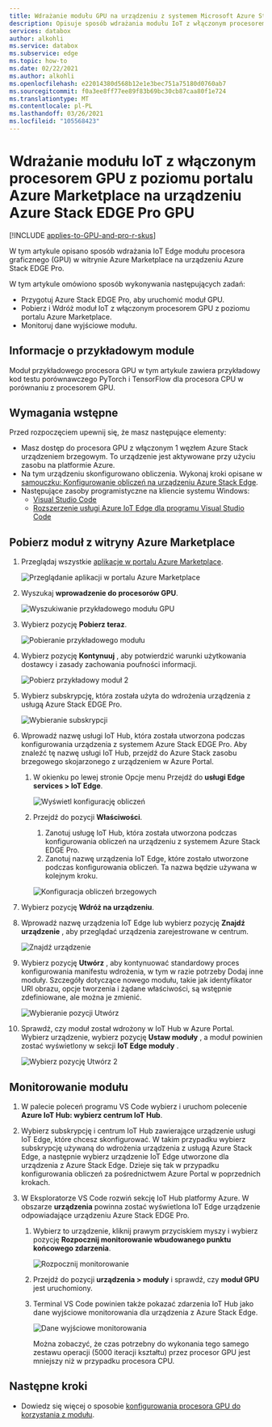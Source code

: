 ```yaml
---
title: Wdrażanie modułu GPU na urządzeniu z systemem Microsoft Azure Stack Edge w witrynie Azure Marketplace | Microsoft Docs
description: Opisuje sposób wdrażania modułu IoT z włączonym procesorem GPU na urządzeniu z systemem Azure Stack Edge.
services: databox
author: alkohli
ms.service: databox
ms.subservice: edge
ms.topic: how-to
ms.date: 02/22/2021
ms.author: alkohli
ms.openlocfilehash: e22014380d568b12e1e3bec751a75180d0760ab7
ms.sourcegitcommit: f0a3ee8ff77ee89f83b69bc30cb87caa80f1e724
ms.translationtype: MT
ms.contentlocale: pl-PL
ms.lasthandoff: 03/26/2021
ms.locfileid: "105568423"
---
```

# <a name="deploy-a-gpu-enabled-iot-module-from-azure-marketplace-on-azure-stack-edge-pro-gpu-device"></a>Wdrażanie modułu IoT z włączonym procesorem GPU z poziomu portalu Azure Marketplace na urządzeniu Azure Stack EDGE Pro GPU

[!INCLUDE [applies-to-GPU-and-pro-r-skus](../../includes/azure-stack-edge-applies-to-gpu-pro-r-sku.md)]

W tym artykule opisano sposób wdrażania IoT Edge modułu procesora graficznego (GPU) w witrynie Azure Marketplace na urządzeniu Azure Stack EDGE Pro. 

W tym artykule omówiono sposób wykonywania następujących zadań:
  - Przygotuj Azure Stack EDGE Pro, aby uruchomić moduł GPU.
  - Pobierz i Wdróż moduł IoT z włączonym procesorem GPU z poziomu portalu Azure Marketplace.
  - Monitoruj dane wyjściowe modułu.

## <a name="about-sample-module"></a>Informacje o przykładowym module

Moduł przykładowego procesora GPU w tym artykule zawiera przykładowy kod testu porównawczego PyTorch i TensorFlow dla procesora CPU w porównaniu z procesorem GPU.

## <a name="prerequisites"></a>Wymagania wstępne

Przed rozpoczęciem upewnij się, że masz następujące elementy:

- Masz dostęp do procesora GPU z włączonym 1 węzłem Azure Stack urządzeniem brzegowym. To urządzenie jest aktywowane przy użyciu zasobu na platformie Azure. 
- Na tym urządzeniu skonfigurowano obliczenia. Wykonaj kroki opisane w [samouczku: Konfigurowanie obliczeń na urządzeniu Azure Stack Edge](azure-stack-edge-gpu-deploy-configure-compute.md).
- Następujące zasoby programistyczne na kliencie systemu Windows:
    - [Visual Studio Code](https://code.visualstudio.com/)  
    - [Rozszerzenie usługi Azure IoT Edge dla programu Visual Studio Code](https://marketplace.visualstudio.com/items?itemName=vsciot-vscode.azure-iot-edge)   


## <a name="get-module-from-azure-marketplace"></a>Pobierz moduł z witryny Azure Marketplace

1. Przeglądaj wszystkie [aplikacje w portalu Azure Marketplace](https://azuremarketplace.microsoft.com/marketplace/apps).

    ![Przeglądanie aplikacji w portalu Azure Marketplace](media/azure-stack-edge-gpu-deploy-sample-module-marketplace/browse-apps-marketplace-1.png)

2. Wyszukaj **wprowadzenie do procesorów GPU**.

    ![Wyszukiwanie przykładowego modułu GPU](media/azure-stack-edge-gpu-deploy-sample-module-marketplace/search-gpu-sample-module-1.png)

3. Wybierz pozycję **Pobierz teraz**.

    ![Pobieranie przykładowego modułu](media/azure-stack-edge-gpu-deploy-sample-module-marketplace/get-sample-module-1.png)

4. Wybierz pozycję **Kontynuuj** , aby potwierdzić warunki użytkowania dostawcy i zasady zachowania poufności informacji. 

    ![Pobierz przykładowy moduł 2](media/azure-stack-edge-gpu-deploy-sample-module-marketplace/terms-of-use-1.png)

5. Wybierz subskrypcję, która została użyta do wdrożenia urządzenia z usługą Azure Stack EDGE Pro.

    ![Wybieranie subskrypcji](media/azure-stack-edge-gpu-deploy-sample-module-marketplace/select-subscription-1.png)

6. Wprowadź nazwę usługi IoT Hub, która została utworzona podczas konfigurowania urządzenia z systemem Azure Stack EDGE Pro. Aby znaleźć tę nazwę usługi IoT Hub, przejdź do Azure Stack zasobu brzegowego skojarzonego z urządzeniem w Azure Portal. 

    1. W okienku po lewej stronie Opcje menu Przejdź do **usługi Edge services > IoT Edge**. 

        ![Wyświetl konfigurację obliczeń](media/azure-stack-edge-gpu-deploy-sample-module-marketplace/view-config-1.png)

    1. Przejdź do pozycji **Właściwości**. 

        1. Zanotuj usługę IoT Hub, która została utworzona podczas konfigurowania obliczeń na urządzeniu z systemem Azure Stack EDGE Pro.
        2. Zanotuj nazwę urządzenia IoT Edge, które zostało utworzone podczas konfigurowania obliczeń. Ta nazwa będzie używana w kolejnym kroku.

        ![Konfiguracja obliczeń brzegowych](media/azure-stack-edge-gpu-deploy-sample-module/view-compute-config-1.png)

10. Wybierz pozycję **Wdróż na urządzeniu**.

11. Wprowadź nazwę urządzenia IoT Edge lub wybierz pozycję **Znajdź urządzenie** , aby przeglądać urządzenia zarejestrowane w centrum.

    ![Znajdź urządzenie](media/azure-stack-edge-gpu-deploy-sample-module-marketplace/find-device-1.png)

12. Wybierz pozycję **Utwórz** , aby kontynuować standardowy proces konfigurowania manifestu wdrożenia, w tym w razie potrzeby Dodaj inne moduły. Szczegóły dotyczące nowego modułu, takie jak identyfikator URI obrazu, opcje tworzenia i żądane właściwości, są wstępnie zdefiniowane, ale można je zmienić.

    ![Wybieranie pozycji Utwórz](media/azure-stack-edge-gpu-deploy-sample-module-marketplace/target-devices-iot-edge-module-1.png)


13. Sprawdź, czy moduł został wdrożony w IoT Hub w Azure Portal. Wybierz urządzenie, wybierz pozycję **Ustaw moduły** , a moduł powinien zostać wyświetlony w sekcji **IoT Edge moduły** .

    ![Wybierz pozycję Utwórz 2](media/azure-stack-edge-gpu-deploy-sample-module-marketplace/running-module-iotres-1.png)

## <a name="monitor-the-module"></a>Monitorowanie modułu  

1. W palecie poleceń programu VS Code wybierz i uruchom polecenie **Azure IoT Hub: wybierz centrum IoT Hub**.

2. Wybierz subskrypcję i centrum IoT Hub zawierające urządzenie usługi IoT Edge, które chcesz skonfigurować. W takim przypadku wybierz subskrypcję używaną do wdrożenia urządzenia z usługą Azure Stack Edge, a następnie wybierz urządzenie IoT Edge utworzone dla urządzenia z Azure Stack Edge. Dzieje się tak w przypadku konfigurowania obliczeń za pośrednictwem Azure Portal w poprzednich krokach.

3. W Eksploratorze VS Code rozwiń sekcję IoT Hub platformy Azure. W obszarze **urządzenia** powinna zostać wyświetlona IoT Edge urządzenie odpowiadające urządzeniu Azure Stack EDGE Pro. 

    1. Wybierz to urządzenie, kliknij prawym przyciskiem myszy i wybierz pozycję **Rozpocznij monitorowanie wbudowanego punktu końcowego zdarzenia**.
  
        ![Rozpocznij monitorowanie](media/azure-stack-edge-gpu-deploy-sample-module/monitor-builtin-event-endpoint-1.png)  

    2. Przejdź do pozycji **urządzenia > moduły** i sprawdź, czy **moduł GPU** jest uruchomiony.

    3. Terminal VS Code powinien także pokazać zdarzenia IoT Hub jako dane wyjściowe monitorowania dla urządzenia z Azure Stack Edge.

        ![Dane wyjściowe monitorowania](media/azure-stack-edge-gpu-deploy-sample-module/monitor-events-output-1.png) 

        Można zobaczyć, że czas potrzebny do wykonania tego samego zestawu operacji (5000 iteracji kształtu) przez procesor GPU jest mniejszy niż w przypadku procesora CPU.

## <a name="next-steps"></a>Następne kroki

- Dowiedz się więcej o sposobie [konfigurowania procesora GPU do korzystania z modułu](./azure-stack-edge-gpu-configure-gpu-modules.md).